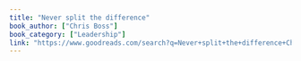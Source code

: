 ```yaml
---
title: "Never split the difference"
book_author: ["Chris Boss"]
book_category: ["Leadership"]
link: "https://www.goodreads.com/search?q=Never+split+the+difference+Chris+Boss"
---
```

